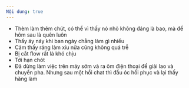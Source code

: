 ```yaml
---
Nội dung: true
---
```


- Thèm làm thêm chút, có thể vì thấy nó nhỏ không đáng là bao, mà để hôm sau là quên luôn
- Thấy áy náy khi ban ngày chẳng làm gì nhiều
- Cảm thấy ráng làm xíu nữa cũng không quá trễ
- Bị cắt flow rất là khó chịu
- Tới hạn chót 
- Đã dừng làm việc trên máy sớm và ra ôm điện thoại để giải lao và chuyển pha. Nhưng sau một hồi chat thì đầu óc hồi phục và lại thấy hăng làm
